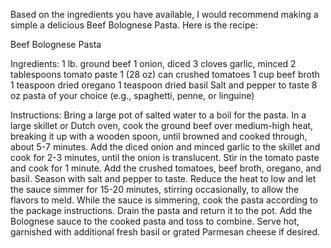 Based on the ingredients you have available, I would recommend making a simple a delicious Beef Bolognese Pasta. Here is the recipe:

Beef Bolognese Pasta

Ingredients:
1 lb. ground beef
1 onion, diced
3 cloves garlic, minced
2 tablespoons tomato paste
1 (28 oz) can crushed tomatoes
1 cup beef broth
1 teaspoon dried oregano
1 teaspoon dried basil
Salt and pepper to taste
8 oz pasta of your choice (e.g., spaghetti, penne, or linguine)

Instructions:
Bring a large pot of salted water to a boil for the pasta.
In a large skillet or Dutch oven, cook the ground beef over medium-high heat, breaking it up with a wooden spoon, until browned and cooked through, about 5-7 minutes.
Add the diced onion and minced garlic to the skillet and cook for 2-3 minutes, until the onion is translucent.
Stir in the tomato paste and cook for 1 minute.
Add the crushed tomatoes, beef broth, oregano, and basil. Season with salt and pepper to taste.
Reduce the heat to low and let the sauce simmer for 15-20 minutes, stirring occasionally, to allow the flavors to meld.
While the sauce is simmering, cook the pasta according to the package instructions. Drain the pasta and return it to the pot.
Add the Bolognese sauce to the cooked pasta and toss to combine.
Serve hot, garnished with additional fresh basil or grated Parmesan cheese if desired.